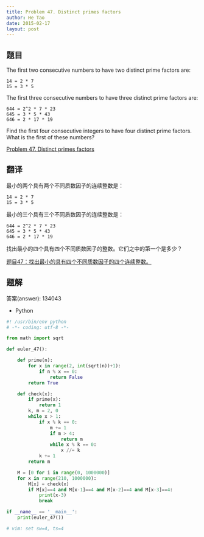 ```yaml
---
title: Problem 47. Distinct primes factors
author: He Tao
date: 2015-02-17
layout: post
---
```


## 题目

The first two consecutive numbers to have two distinct prime factors are:

    14 = 2 * 7
    15 = 3 * 5

The first three consecutive numbers to have three distinct prime factors are:

    644 = 2^2 * 7 * 23
    645 = 3 * 5 * 43
    646 = 2 * 17 * 19

Find the first four consecutive integers to have four distinct prime factors. What is the first of these numbers?


[Problem 47. Distinct primes factors](https://projecteuler.net/problem=47 "Problem 47")

## 翻译

最小的两个具有两个不同质数因子的连续整数是：

    14 = 2 * 7
    15 = 3 * 5

最小的三个具有三个不同质数因子的连续整数是：

    644 = 2^2 * 7 * 23
    645 = 3 * 5 * 43
    646 = 2 * 17 * 19

找出最小的四个具有四个不同质数因子的整数。它们之中的第一个是多少？

[题目47：找出最小的具有四个不同质数因子的四个连续整数。](http://pe.spiritzhang.com/index.php/2011-05-11-09-44-54/48-47 "题目47")

## 题解

答案(answer): 134043

+ Python

~~~python
#! /usr/bin/env python
# -*- coding: utf-8 -*-

from math import sqrt

def euler_47():

    def prime(n):
        for x in range(2, int(sqrt(n))+1):
            if n % x == 0:
                return False
        return True

    def check(x):
        if prime(x):
            return 1
        k, m = 2, 0
        while x > 1:
            if x % k == 0:
                m += 1
                if m > 4:
                    return m
                while x % k == 0:
                    x //= k
            k += 1
        return m

    M = [0 for i in range(0, 1000000)]
    for x in range(210, 1000000):
        M[x] = check(x)
        if M[x]==4 and M[x-1]==4 and M[x-2]==4 and M[x-3]==4:
            print(x-3)
            break

if __name__ == '__main__':
    print(euler_47())

# vim: set sw=4, ts=4
~~~
